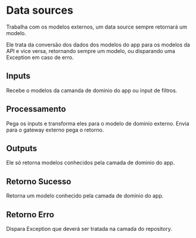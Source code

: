 # Data sources

Trabalha com os modelos externos, um data source sempre retornará um modelo.

Ele trata da conversão dos dados dos modelos do app para os modelos da API e vice versa, retornando sempre um modelo, ou disparando uma Exception em caso de erro.

## Inputs

Recebe o modelos da camanda de dominio do app ou input de filtros.

## Processamento

Pega os inputs e transforma eles para o modelo de dominio externo.
Envia para o gateway externo pega o retorno.

## Outputs

Ele só retorna modelos conhecidos pela camada de dominio do app.

## Retorno Sucesso

Retorna um modelo conhecido pela camada de dominio do app.

## Retorno Erro

Dispara Exception que deverá ser tratada na camada do repository.
